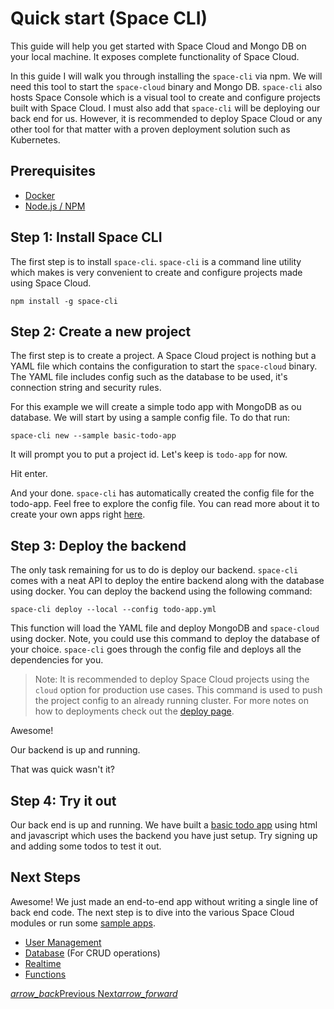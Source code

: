 # Quick start (Space CLI)

This guide will help you get started with Space Cloud and Mongo DB on your local machine. It exposes complete functionality of Space Cloud.

In this guide I will walk you through installing the `space-cli` via npm. We will need this tool to start the `space-cloud` binary and Mongo DB. `space-cli` also hosts Space Console which is a visual tool to create and configure projects built with Space Cloud. I must also add that `space-cli` will be deploying our back end for us. However, it is recommended to deploy Space Cloud or any other tool for that matter with a proven deployment solution such as Kubernetes.

## Prerequisites
- [Docker](https://docs.docker.com/install/)
- [Node.js / NPM](https://nodejs.org/en/)

## Step 1: Install Space CLI
The first step is to install `space-cli`. `space-cli` is a command line utility which makes is very convenient to create and configure projects made using Space Cloud.
```
npm install -g space-cli
```

## Step 2: Create a new project
The first step is to create a project. A Space Cloud project is nothing but a YAML file which contains the configuration to start the `space-cloud` binary. The YAML file includes config such as the database to be used, it's connection string and security rules.

For this example we will create a simple todo app with MongoDB as ou database. We will start by using a sample config file. To do that run:
```
space-cli new --sample basic-todo-app
```
It will prompt you to put a project id. Let's keep is `todo-app` for now.

Hit enter.

And your done. `space-cli` has automatically created the config file for the todo-app. Feel free to explore the config file. You can read more about it to create your own apps right [here](/docs/config/overview).

## Step 3: Deploy the backend
The only task remaining for us to do is deploy our backend. `space-cli` comes with a neat API to deploy the entire backend along with the database using docker. You can deploy the backend using the following command:
```
space-cli deploy --local --config todo-app.yml
```

This function will load the YAML file and deploy MongoDB and `space-cloud` using docker. Note, you could use this command to deploy the database of your choice. `space-cli` goes through the config file and deploys all the dependencies for you.

> Note: It is recommended to deploy Space Cloud projects using the `cloud` option for production use cases. This command is used to push the project config to an already running cluster. For more notes on how to deployments check out the [deploy page](/docs/deploy).

Awesome!

Our backend is up and running.

That was quick wasn't it?

## Step 4: Try it out
Our back end is up and running. We have built a [basic todo app](https://raw.githubusercontent.com/spaceuptech/space-cloud/master/examples/basic-todo-app/index.html) using html and javascript which uses the backend you have just setup. Try signing up and adding some todos to test it out.

## Next Steps
Awesome! We just made an end-to-end app without writing a single line of back end code. The next step is to dive into the various Space Cloud modules or run some [sample apps](/docs/getting-started/sample-apps).
- [User Management](/docs/user-management)
- [Database](/docs/database) (For CRUD operations)
- [Realtime](/docs/real-time)
- [Functions](/docs/functions)

<div class="btns-wrapper">
  <a href="/docs/getting-started/overview" class="waves-effect waves-light btn primary-btn-border btn-small">
    <i class="material-icons btn-with-icon">arrow_back</i>Previous
  </a>
  <a href="/docs/getting-started/sample-apps" class="waves-effect waves-light btn primary-btn-fill btn-small">
    Next<i class="material-icons btn-with-icon">arrow_forward</i>
  </a>
</div>